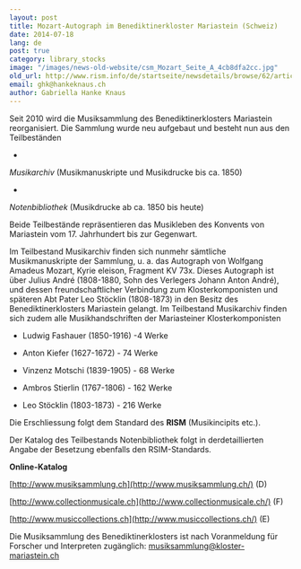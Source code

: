 ```yaml
---
layout: post
title: Mozart-Autograph im Benediktinerkloster Mariastein (Schweiz)
date: 2014-07-18
lang: de
post: true
category: library_stocks
image: "/images/news-old-website/csm_Mozart_Seite_A_4cb8dfa2cc.jpg"
old_url: http://www.rism.info/de/startseite/newsdetails/browse/62/article/64/mozart-autograph-in-the-music-collections-of-the-mariastein-abbey-switzerland.html
email: ghk@hankeknaus.ch
author: Gabriella Hanke Knaus
---
```



Seit 2010 wird die Musiksammlung des Benediktinerklosters Mariastein reorganisiert. Die Sammlung wurde neu aufgebaut und besteht nun aus den Teilbeständen

-

_Musikarchiv_ (Musikmanuskripte und Musikdrucke bis ca. 1850)

-

_Notenbibliothek_ (Musikdrucke ab ca. 1850 bis heute)





Beide Teilbestände repräsentieren das Musikleben des Konvents von Mariastein vom 17. Jahrhundert bis zur Gegenwart.





Im Teilbestand Musikarchiv finden sich nunmehr sämtliche Musikmanuskripte der Sammlung, u. a. das Autograph von Wolfgang Amadeus Mozart, Kyrie eleison, Fragment KV 73x. Dieses Autograph ist über Julius André (1808-1880, Sohn des Verlegers Johann Anton André), und dessen freundschaftlicher Verbindung zum Klosterkomponisten und späteren Abt Pater Leo Stöcklin (1808-1873) in den Besitz des Benediktinerklosters Mariastein gelangt. Im Teilbestand Musikarchiv finden sich zudem alle Musikhandschriften der Mariasteiner Klosterkomponisten

- Ludwig Fashauer (1850-1916) -4 Werke

- Anton Kiefer (1627-1672) - 74 Werke

- Vinzenz Motschi (1839-1905) - 68 Werke

- Ambros Stierlin (1767-1806) - 162 Werke

- Leo Stöcklin (1803-1873) - 216 Werke

Die Erschliessung folgt dem Standard des **RISM** (Musikincipits etc.).

Der Katalog des Teilbestands Notenbibliothek folgt in derdetaillierten Angabe der Besetzung ebenfalls den RSIM-Standards.











**Online-Katalog**

[http://www.musiksammlung.ch](http://www.musiksammlung.ch/) (D)

[http://www.collectionmusicale.ch](http://www.collectionmusicale.ch/) (F)

[http://www.musiccollections.ch](http://www.musiccollections.ch/) (E)



Die Musiksammlung des Benediktinerklosters ist nach Voranmeldung für Forscher und Interpreten zugänglich: [musiksammlung@kloster-mariastein.ch](mailto:musiksammlung@kloster-mariastein.ch "Öffnet ein Fenster zum Versenden der E-Mail")


